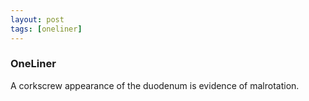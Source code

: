 ```yaml
---
layout: post
tags: [oneliner]
---
```



### OneLiner

A corkscrew appearance of the duodenum is evidence of malrotation.
